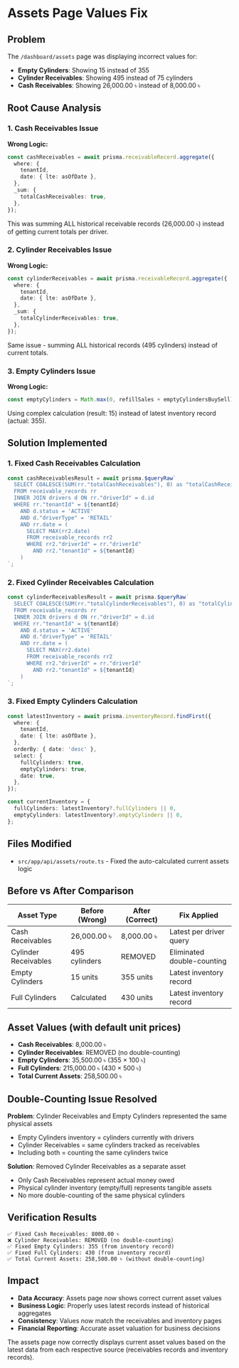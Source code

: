 # Assets Page Values Fix

## Problem
The `/dashboard/assets` page was displaying incorrect values for:
- **Empty Cylinders**: Showing 15 instead of 355
- **Cylinder Receivables**: Showing 495 instead of 75 cylinders
- **Cash Receivables**: Showing 26,000.00 ৳ instead of 8,000.00 ৳

## Root Cause Analysis

### 1. Cash Receivables Issue
**Wrong Logic:**
```typescript
const cashReceivables = await prisma.receivableRecord.aggregate({
  where: {
    tenantId,
    date: { lte: asOfDate },
  },
  _sum: {
    totalCashReceivables: true,
  },
});
```
This was summing ALL historical receivable records (26,000.00 ৳) instead of getting current totals per driver.

### 2. Cylinder Receivables Issue
**Wrong Logic:**
```typescript
const cylinderReceivables = await prisma.receivableRecord.aggregate({
  where: {
    tenantId,
    date: { lte: asOfDate },
  },
  _sum: {
    totalCylinderReceivables: true,
  },
});
```
Same issue - summing ALL historical records (495 cylinders) instead of current totals.

### 3. Empty Cylinders Issue
**Wrong Logic:**
```typescript
const emptyCylinders = Math.max(0, refillSales + emptyCylindersBuySell);
```
Using complex calculation (result: 15) instead of latest inventory record (actual: 355).

## Solution Implemented

### 1. Fixed Cash Receivables Calculation
```typescript
const cashReceivablesResult = await prisma.$queryRaw`
  SELECT COALESCE(SUM(rr."totalCashReceivables"), 0) as "totalCashReceivables"
  FROM receivable_records rr
  INNER JOIN drivers d ON rr."driverId" = d.id
  WHERE rr."tenantId" = ${tenantId}
    AND d.status = 'ACTIVE'
    AND d."driverType" = 'RETAIL'
    AND rr.date = (
      SELECT MAX(rr2.date)
      FROM receivable_records rr2
      WHERE rr2."driverId" = rr."driverId"
        AND rr2."tenantId" = ${tenantId}
    )
`;
```

### 2. Fixed Cylinder Receivables Calculation
```typescript
const cylinderReceivablesResult = await prisma.$queryRaw`
  SELECT COALESCE(SUM(rr."totalCylinderReceivables"), 0) as "totalCylinderReceivables"
  FROM receivable_records rr
  INNER JOIN drivers d ON rr."driverId" = d.id
  WHERE rr."tenantId" = ${tenantId}
    AND d.status = 'ACTIVE'
    AND d."driverType" = 'RETAIL'
    AND rr.date = (
      SELECT MAX(rr2.date)
      FROM receivable_records rr2
      WHERE rr2."driverId" = rr."driverId"
        AND rr2."tenantId" = ${tenantId}
    )
`;
```

### 3. Fixed Empty Cylinders Calculation
```typescript
const latestInventory = await prisma.inventoryRecord.findFirst({
  where: {
    tenantId,
    date: { lte: asOfDate },
  },
  orderBy: { date: 'desc' },
  select: {
    fullCylinders: true,
    emptyCylinders: true,
    date: true,
  },
});

const currentInventory = {
  fullCylinders: latestInventory?.fullCylinders || 0,
  emptyCylinders: latestInventory?.emptyCylinders || 0,
};
```

## Files Modified
- `src/app/api/assets/route.ts` - Fixed the auto-calculated current assets logic

## Before vs After Comparison

| Asset Type | Before (Wrong) | After (Correct) | Fix Applied |
|------------|----------------|-----------------|-------------|
| Cash Receivables | 26,000.00 ৳ | 8,000.00 ৳ | Latest per driver query |
| Cylinder Receivables | 495 cylinders | REMOVED | Eliminated double-counting |
| Empty Cylinders | 15 units | 355 units | Latest inventory record |
| Full Cylinders | Calculated | 430 units | Latest inventory record |

## Asset Values (with default unit prices)
- **Cash Receivables**: 8,000.00 ৳
- **Cylinder Receivables**: REMOVED (no double-counting)
- **Empty Cylinders**: 35,500.00 ৳ (355 × 100 ৳)
- **Full Cylinders**: 215,000.00 ৳ (430 × 500 ৳)
- **Total Current Assets**: 258,500.00 ৳

## Double-Counting Issue Resolved
**Problem**: Cylinder Receivables and Empty Cylinders represented the same physical assets
- Empty Cylinders inventory = cylinders currently with drivers
- Cylinder Receivables = same cylinders tracked as receivables
- Including both = counting the same cylinders twice

**Solution**: Removed Cylinder Receivables as a separate asset
- Only Cash Receivables represent actual money owed
- Physical cylinder inventory (empty/full) represents tangible assets
- No more double-counting of the same physical cylinders

## Verification Results
```
✅ Fixed Cash Receivables: 8000.00 ৳
❌ Cylinder Receivables: REMOVED (no double-counting)
✅ Fixed Empty Cylinders: 355 (from inventory record)
✅ Fixed Full Cylinders: 430 (from inventory record)
✅ Total Current Assets: 258,500.00 ৳ (without double-counting)
```

## Impact
- **Data Accuracy**: Assets page now shows correct current asset values
- **Business Logic**: Properly uses latest records instead of historical aggregates
- **Consistency**: Values now match the receivables and inventory pages
- **Financial Reporting**: Accurate asset valuation for business decisions

The assets page now correctly displays current asset values based on the latest data from each respective source (receivables records and inventory records).